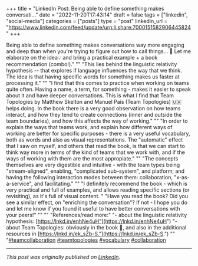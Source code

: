 +++
title = "LinkedIn Post: Being able to define something makes conversati..."
date = "2022-11-20T17:43:14"
draft = false
tags = ["linkedin", "social-media"]
categories = ["posts"]
type = "post"
linkedin_url = "https://www.linkedin.com/feed/update/urn:li:share:7000151582906445824"
+++

Being able to define something makes conversations way more engaging and deep than when you're trying to figure out how to call things... 🙊 Let me elaborate on the idea💡 and bring a practical example + a book recommendation (combo!)."
""
"This lies behind the linguistic relativity hypothesis -- that explores if language influences the way that we think. The idea is that having specific words for something makes us faster at processing it."
""
"I find that this comes to practice when working on teams quite often. Having a name, a term, for something - makes it easier to speak about it and have deeper conversations. This is what I find that Team Topologies by Matthew Skelton and Manuel Pais (Team Topologies) 🇺🇦 helps doing. In the book there is a very good observation on how teams interact, and how they tend to create connections (inner and outside the team boundaries), and how this affects the way of working."
""
"In order to explain the ways that teams work, and explain how different ways of working are better for specific purposes - there is a very useful vocabulary, both as words and also as visual representations. The "automatic" effect that I saw on myself, and others that read the book, is that we can start to think way more in terms of the kind of teams that we work with, and if the ways of working with them are the most appropiate."
""
"The concepts themselves are very digestible and intuitive - with the team types being "stream-aligned", enabling, "complicated sub-system", and platform; and having the following interaction modes between them: collaboration, "x-as-a-service", and facilitating."
""
"I definitely recommend the book - which is very practical and full of examples, and allows reading specific sections (or revisiting), as it's full of visual content. "
"Have you read the book? Did you see a similar effect, on "enriching the conversation"? If not - I hope you do and let me know if you found it useful to have better conversations with your peers!"
""
""
"References/read more:"
"- about the linguistic relativity hypothesis: [https://lnkd.in/enhNe4uH"](https://lnkd.in/enhNe4uH")
"- about Team Topologies: obviously in the book 📖, and also in the additional resources in [https://lnkd.in/ek_sZb-S."](https://lnkd.in/ek_sZb-S.")
""
"[#teamcollaboration](https://www.linkedin.com/feed/hashtag/teamcollaboration) [#teamtopologies](https://www.linkedin.com/feed/hashtag/teamtopologies) [#vocabulary](https://www.linkedin.com/feed/hashtag/vocabulary) [#collaboration](https://www.linkedin.com/feed/hashtag/collaboration)

---

*This post was originally published on [LinkedIn](https://www.linkedin.com/in/adrianmoreno/recent-activity/all/).*